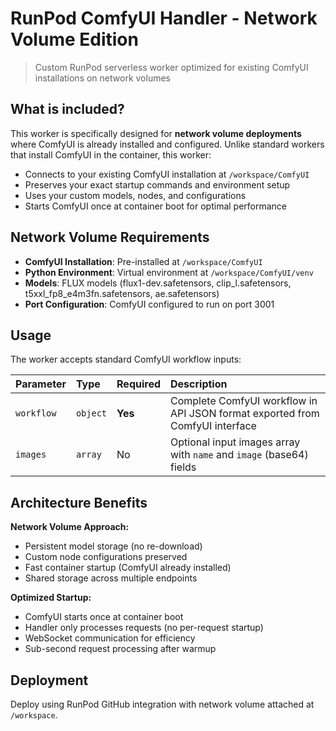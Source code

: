 # RunPod ComfyUI Handler - Network Volume Edition

> Custom RunPod serverless worker optimized for existing ComfyUI installations on network volumes

## What is included?

This worker is specifically designed for **network volume deployments** where ComfyUI is already installed and configured. Unlike standard workers that install ComfyUI in the container, this worker:

- Connects to your existing ComfyUI installation at `/workspace/ComfyUI`
- Preserves your exact startup commands and environment setup
- Uses your custom models, nodes, and configurations
- Starts ComfyUI once at container boot for optimal performance

## Network Volume Requirements

- **ComfyUI Installation**: Pre-installed at `/workspace/ComfyUI` 
- **Python Environment**: Virtual environment at `/workspace/ComfyUI/venv`
- **Models**: FLUX models (flux1-dev.safetensors, clip_l.safetensors, t5xxl_fp8_e4m3fn.safetensors, ae.safetensors)
- **Port Configuration**: ComfyUI configured to run on port 3001

## Usage

The worker accepts standard ComfyUI workflow inputs:

| Parameter  | Type     | Required | Description                                                                                     |
| :--------- | :------- | :------- | :---------------------------------------------------------------------------------------------- |
| `workflow` | `object` | **Yes**  | Complete ComfyUI workflow in API JSON format exported from ComfyUI interface                   |
| `images`   | `array`  | No       | Optional input images array with `name` and `image` (base64) fields                           |

## Architecture Benefits

**Network Volume Approach:**
-  Persistent model storage (no re-download)
-  Custom node configurations preserved
-  Fast container startup (ComfyUI already installed)
-  Shared storage across multiple endpoints

**Optimized Startup:**
-  ComfyUI starts once at container boot
-  Handler only processes requests (no per-request startup)
-  WebSocket communication for efficiency
-  Sub-second request processing after warmup

## Deployment

Deploy using RunPod GitHub integration with network volume attached at `/workspace`.
